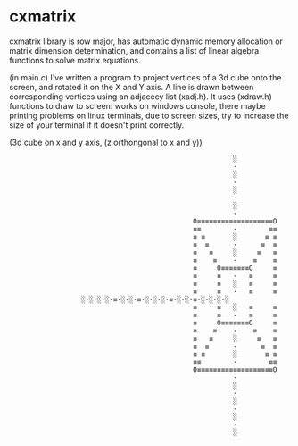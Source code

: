 # cxmatrix
cxmatrix library is row major,
has automatic dynamic memory allocation or matrix dimension determination,
and contains a list of linear algebra functions to solve matrix equations.

(in main.c) I've written a program to project vertices of a 3d cube onto the screen, and rotated it on the X and Y axis. A line is drawn between corresponding vertices using an adjacecy list (xadj.h). It uses (xdraw.h) functions to draw to screen: works on windows console, there maybe printing problems on linux terminals, due to screen sizes, try to increase the size of your terminal if it doesn't print correctly.

(3d cube on x and y axis, (z orthongonal to x and y))


                                                            ░
                                                            ·
                                                            ░
                                                            ·
                                                            ░
                                                            ·
                                                            ░
                                                            ·
                                                  O≡≡≡≡≡≡≡≡≡≡≡≡≡≡≡≡≡≡≡O
                                                  ≡≡        ·        ≡≡
                                                  ≡ ≡       ░       ≡ ≡
                                                  ≡  ≡      ·      ≡  ≡
                                                  ≡   ≡     ░     ≡   ≡
                                                  ≡    ≡    ·    ≡    ≡
                                                  ≡     O≡≡≡≡≡≡≡O     ≡
                                                  ≡     ≡   ·   ≡     ≡
                                                  ≡     ≡   ░   ≡     ≡
                                                  ≡     ≡   ·   ≡     ≡
					  ░·░·░·░·≡·░·░·≡·░·░·░·≡·░·░·≡·░·░·░·░
                                                  ≡     ≡   ░   ≡     ≡
                                                  ≡     ≡   ·   ≡     ≡
                                                  ≡     O≡≡≡≡≡≡≡O     ≡
                                                  ≡    ≡    ·    ≡    ≡
                                                  ≡   ≡     ░     ≡   ≡
                                                  ≡  ≡      ·      ≡  ≡
                                                  ≡ ≡       ░       ≡ ≡
                                                  ≡≡        ·        ≡≡
                                                  O≡≡≡≡≡≡≡≡≡≡≡≡≡≡≡≡≡≡≡O
                                                            ·
                                                            ░
                                                            ·
                                                            ░
                                                            ·
                                                            ░
                                                            ·
                                                            ░
